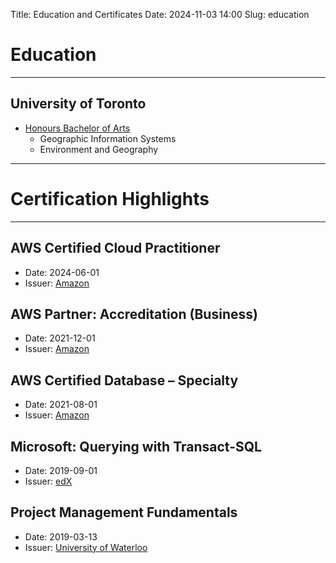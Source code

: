 Title: Education and Certificates
Date: 2024-11-03 14:00
Slug: education

# Education

---

## University of Toronto
 - [Honours Bachelor of Arts](https://www.artsci.utoronto.ca/)
    - Geographic Information Systems
    - Environment and Geography

--- 

# Certification Highlights

--- 

## AWS Certified Cloud Practitioner

* Date: 2024-06-01
* Issuer: [Amazon](https://www.credly.com/badges/cd3dd32d-6f51-4495-96b6-a7414adb323a?source=linked_in_profile)

## AWS Partner: Accreditation (Business)

* Date: 2021-12-01
* Issuer: [Amazon](https://www.credly.com/badges/11f91ece-ac74-4519-a5b5-c97e4dec3b35?source=linked_in_profile)

## AWS Certified Database – Specialty

* Date: 2021-08-01
* Issuer: [Amazon](https://www.linkedin.com/in/phillip-b-39b3884a/details/certifications/)

## Microsoft: Querying with Transact-SQL

* Date: 2019-09-01
* Issuer: [edX](https://courses.edx.org/certificates/84baf226f34e44129ad7ba971dc7eba1)

## Project Management Fundamentals

* Date: 2019-03-13
* Issuer: [University of Waterloo](https://pd.uwaterloo.ca/OnlineCourse.aspx?courseCatalogID=dee366d9-1605-42b0-bee8-3a9cf6c826aa>)